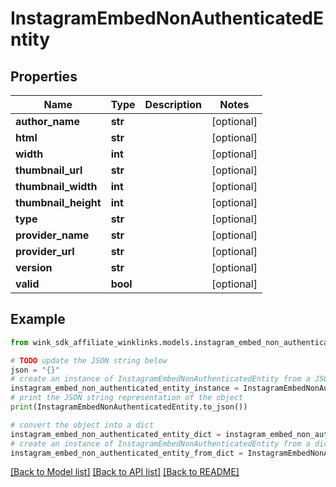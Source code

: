 # InstagramEmbedNonAuthenticatedEntity


## Properties

Name | Type | Description | Notes
------------ | ------------- | ------------- | -------------
**author_name** | **str** |  | [optional] 
**html** | **str** |  | [optional] 
**width** | **int** |  | [optional] 
**thumbnail_url** | **str** |  | [optional] 
**thumbnail_width** | **int** |  | [optional] 
**thumbnail_height** | **int** |  | [optional] 
**type** | **str** |  | [optional] 
**provider_name** | **str** |  | [optional] 
**provider_url** | **str** |  | [optional] 
**version** | **str** |  | [optional] 
**valid** | **bool** |  | [optional] 

## Example

```python
from wink_sdk_affiliate_winklinks.models.instagram_embed_non_authenticated_entity import InstagramEmbedNonAuthenticatedEntity

# TODO update the JSON string below
json = "{}"
# create an instance of InstagramEmbedNonAuthenticatedEntity from a JSON string
instagram_embed_non_authenticated_entity_instance = InstagramEmbedNonAuthenticatedEntity.from_json(json)
# print the JSON string representation of the object
print(InstagramEmbedNonAuthenticatedEntity.to_json())

# convert the object into a dict
instagram_embed_non_authenticated_entity_dict = instagram_embed_non_authenticated_entity_instance.to_dict()
# create an instance of InstagramEmbedNonAuthenticatedEntity from a dict
instagram_embed_non_authenticated_entity_from_dict = InstagramEmbedNonAuthenticatedEntity.from_dict(instagram_embed_non_authenticated_entity_dict)
```
[[Back to Model list]](../README.md#documentation-for-models) [[Back to API list]](../README.md#documentation-for-api-endpoints) [[Back to README]](../README.md)


